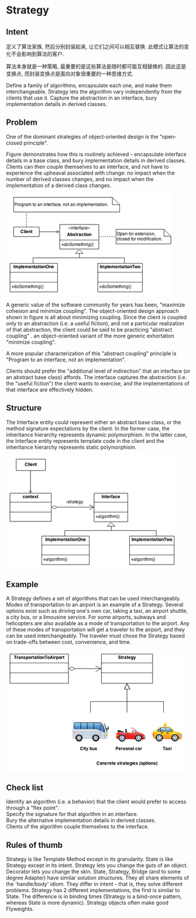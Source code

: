 # Strategy

## Intent

定义了算法家族, 然后分别封装起来, 让它们之间可以相互替换. 此模式让算法的变化不会影响到算法的客户.   

算法本身就是一种策略, 最重要的是这些算法是随时都可能互相替换的. 因此这是变换点, 而封装变换点是面向对象很重要的一种思维方式.   



Define a family of algorithms, encapsulate each one, and make them interchangeable. Strategy lets the algorithm vary independently from the clients that use it.
Capture the abstraction in an interface, bury implementation details in derived classes.

## Problem

One of the dominant strategies of object-oriented design is the "open-closed principle".

Figure demonstrates how this is routinely achieved - encapsulate interface details in a base class, and bury implementation details in derived classes. Clients can then couple themselves to an interface, and not have to experience the upheaval associated with change: no impact when the number of derived classes changes, and no impact when the implementation of a derived class changes.

![Strategy1](../../snapshots/Strategy1.png)

A generic value of the software community for years has been, "maximize cohesion and minimize coupling". The object-oriented design approach shown in figure is all about minimizing coupling. Since the client is coupled only to an abstraction (i.e. a useful fiction), and not a particular realization of that abstraction, the client could be said to be practicing "abstract coupling" . an object-oriented variant of the more generic exhortation "minimize coupling".

A more popular characterization of this "abstract coupling" principle is "Program to an interface, not an implementation".

Clients should prefer the "additional level of indirection" that an interface (or an abstract base class) affords. The interface captures the abstraction (i.e. the "useful fiction") the client wants to exercise, and the implementations of that interface are effectively hidden.

## Structure

The Interface entity could represent either an abstract base class, or the method signature expectations by the client. In the former case, the inheritance hierarchy represents dynamic polymorphism. In the latter case, the Interface entity represents template code in the client and the inheritance hierarchy represents static polymorphism.

![Strategy scheme](../../snapshots/Strategy_.png)

## Example

A Strategy defines a set of algorithms that can be used interchangeably. Modes of transportation to an airport is an example of a Strategy. Several options exist such as driving one's own car, taking a taxi, an airport shuttle, a city bus, or a limousine service. For some airports, subways and helicopters are also available as a mode of transportation to the airport. Any of these modes of transportation will get a traveler to the airport, and they can be used interchangeably. The traveler must chose the Strategy based on trade-offs between cost, convenience, and time.

![Strategy_example1](../../snapshots/Strategy_example1.png)

## Check list

Identify an algorithm (i.e. a behavior) that the client would prefer to access through a "flex point".  
Specify the signature for that algorithm in an interface.  
Bury the alternative implementation details in derived classes.  
Clients of the algorithm couple themselves to the interface.  

## Rules of thumb

Strategy is like Template Method except in its granularity.
State is like Strategy except in its intent.
Strategy lets you change the guts of an object. Decorator lets you change the skin.
State, Strategy, Bridge (and to some degree Adapter) have similar solution structures. They all share elements of the 'handle/body' idiom. They differ in intent - that is, they solve different problems.
Strategy has 2 different implementations, the first is similar to State. The difference is in binding times (Strategy is a bind-once pattern, whereas State is more dynamic).
Strategy objects often make good Flyweights.